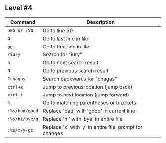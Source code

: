 ## Level #4

Command		| Description
---		| ---
`50G or :50`	| Go to line 50
`G`		| Go to last line in file
`gg`		| Go to first line in file
`/iury`		| Search for "iury"
`n`		| Go to next search result
`N`		| Go to previous search result
`?chagas`	| Search backwards for "chagas"
`ctrl`+`o`	| Jump to previous location (jump back)
`ctrl+i`	| Jump to next location (jump forward)
`%`		| Go to matching parentheses or brackets
`:%s/bad/good`	| Replace 'bad' with 'good' in current line
`:%s/hi/bye/g`	| Replace 'hi' with 'bye' in entire file
`:%s/x/y/gc`	| Replace 'x' with 'y' in entire file, prompt for changes
